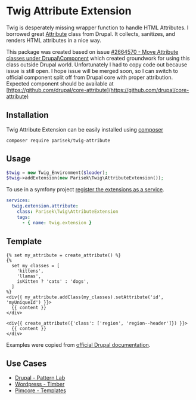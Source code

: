 Twig Attribute Extension
=======================
Twig is desperately missing wrapper function to handle HTML Attributes. I borrowed great [Attribute](https://api.drupal.org/api/drupal/core%21lib%21Drupal%21Core%21Template%21Attribute.php/class/Attribute/9.2.x) class from Drupal. It collects, sanitizes, and renders HTML attributes in a nice way.

This package was created based on issue [#2664570 - Move Attribute classes under Drupal\Component](https://www.drupal.org/project/drupal/issues/2664570) which created groundwork for using this class outside Drupal world. Unfortunately I had to copy code out because issue is still open. I hope issue will be merged soon, so I can switch to official component split off from Drupal core with proper attribution. Expected component should be available at [https://github.com/drupal/core-attribute](https://github.com/drupal/core-attribute)

## Installation

Twig Attribute Extension can be easily installed using [composer](http://getcomposer.org/)

    composer require parisek/twig-attribute

## Usage

```php
$twig = new Twig_Environment($loader);
$twig->addExtension(new Parisek\Twig\AttributeExtension());
```

To use in a symfony project [register the extensions as a service](http://symfony.com/doc/current/cookbook/templating/twig_extension.html#register-an-extension-as-a-service).

```yaml
services:
  twig.extension.attribute:
    class: Parisek\Twig\AttributeExtension
    tags:
      - { name: twig.extension }
```

## Template

```twig
{% set my_attribute = create_attribute() %}
{%
  set my_classes = [
    'kittens',
    'llamas',
    isKitten ? 'cats' : 'dogs',
  ]
%}
<div{{ my_attribute.addClass(my_classes).setAttribute('id', 'myUniqueId') }}>
  {{ content }}
</div>
```

```twig
<div{{ create_attribute({'class': ['region', 'region--header']}) }}>
  {{ content }}
</div>
```

Examples were copied from [official Drupal documentation](https://www.drupal.org/docs/8/theming-drupal-8/using-attributes-in-templates).

## Use Cases
- [Drupal - Pattern Lab](https://patternlab.io/)  
- [Wordpress - Timber](https://wordpress.org/plugins/timber-library/)
- [Pimcore - Templates](https://pimcore.com/en)

